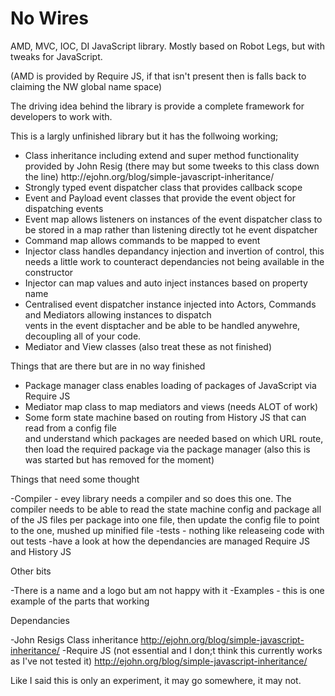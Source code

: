No Wires
==========

AMD, MVC, IOC, DI JavaScript library. Mostly based on Robot Legs, but with tweaks for JavaScript. 

(AMD is provided by Require JS, if that isn't present then is falls back to claiming the NW global name space)

The driving idea behind the library is provide a complete framework for developers to work with.

This is a largly unfinished library but it has the follwoing working;
<ul>
 <li>Class inheritance including extend and super method functionality provided by John Resig (there may but some tweeks
to this class down the line) http://ejohn.org/blog/simple-javascript-inheritance/</li>
<li>Strongly typed event dispatcher class that provides callback scope</li>
<li>Event and Payload event classes that provide the event object for dispatching events</li>
<li>Event map allows listeners on instances of the event dispatcher class to be stored in a map rather than listening directly tot he event dispatcher</li>
<li>Command map allows commands to be mapped to event</li>
<li>Injector class handles depandancy injection and invertion of control, this needs a little work to counteract dependancies not being available in the constructor</li>
<li>Injector can map values and auto inject instances based on property name</li>
<li>Centralised event dispatcher instance injected into Actors, Commands and Mediators allowing instances to dispatch</li>
vents in the event disptacher and be able to be handled anywehre, decoupling all of your code.</li>
<li>Mediator and View classes (also treat these as not finished)</li>
</ul>

Things that are there but are in no way finished

<ul>
 <li>Package manager class enables loading of packages of JavaScript via Require JS</li>
<li>Mediator map class to map mediators and views (needs ALOT of work)</li>
<li>Some form state machine based on routing from History JS that can read from a config file</li>
and understand which packages are needed based on which URL route, then load the required
package via the package manager (also this is was started but has removed for the moment)
</li>
</ul>

Things that need some thought

-Compiler - evey library needs a compiler and so does this one. The compiler needs to be able to read
 the state machine config and package all of the JS files per package into one file, then update
 the config file to point to the one, mushed up minified file
-tests - nothing like releaseing code with out tests
-have a look at how the dependancies are managed Require JS and History JS

Other bits

-There is a name and a logo but am not happy with it
-Examples - this is one example of the parts that working

Dependancies

-John Resigs Class inheritance http://ejohn.org/blog/simple-javascript-inheritance/
-Require JS (not essential and I don;t think this currently works as I've not tested it)
http://ejohn.org/blog/simple-javascript-inheritance/


Like I said this is only an experiment, it may go somewhere, it may not.
